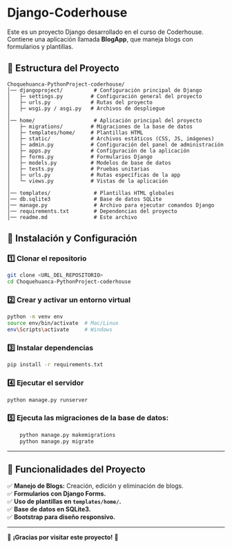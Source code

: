 # Django-Coderhouse

Este es un proyecto Django desarrollado en el curso de Coderhouse. Contiene una aplicación llamada **BlogApp**, que maneja blogs con formularios y plantillas.

## 💁️ Estructura del Proyecto

```
Choquehuanca-PythonProject-coderhouse/
│── djangoproject/          # Configuración principal de Django
│   ├─ settings.py         # Configuración general del proyecto
│   ├─ urls.py             # Rutas del proyecto
│   ├─ wsgi.py / asgi.py   # Archivos de despliegue
│
│── home/                   # Aplicación principal del proyecto
│   ├─ migrations/         # Migraciones de la base de datos
│   ├─ templates/home/     # Plantillas HTML
│   ├─ static/             # Archivos estáticos (CSS, JS, imágenes)
│   ├─ admin.py            # Configuración del panel de administración
│   ├─ apps.py             # Configuración de la aplicación
│   ├─ forms.py            # Formularios Django
│   ├─ models.py           # Modelos de base de datos
│   ├─ tests.py            # Pruebas unitarias
│   ├─ urls.py             # Rutas específicas de la app
│   └─ views.py            # Vistas de la aplicación
│
│── templates/              # Plantillas HTML globales
│── db.sqlite3              # Base de datos SQLite
│── manage.py               # Archivo para ejecutar comandos Django
│── requirements.txt        # Dependencias del proyecto
│── readme.md               # Este archivo
```

## 🚀 Instalación y Configuración

### 1️⃣ Clonar el repositorio
```sh
git clone <URL_DEL_REPOSITORIO>
cd Choquehuanca-PythonProject-coderhouse
```

### 2️⃣ Crear y activar un entorno virtual
```sh
python -m venv env
source env/bin/activate  # Mac/Linux
env\Scripts\activate     # Windows
```

### 3️⃣ Instalar dependencias
```sh
pip install -r requirements.txt
```

### 4️⃣ Ejecutar el servidor
```sh
python manage.py runserver
```

### 5️⃣ Ejecuta las migraciones de la base de datos:
```sh
	python manage.py makemigrations
	python manage.py migrate 

```
---

## 📌 Funcionalidades del Proyecto

✅ **Manejo de Blogs:** Creación, edición y eliminación de blogs.  
✅ **Formularios con Django Forms.**  
✅ **Uso de plantillas en `templates/home/`.**  
✅ **Base de datos en SQLite3.**  
✅ **Bootstrap para diseño responsivo.**  


---

🔹 **¡Gracias por visitar este proyecto!** 🚀


